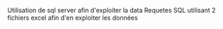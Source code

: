 Utilisation de sql server afin d'exploiter la data
Requetes SQL utilisant 2 fichiers excel afin d'en exploiter les données
